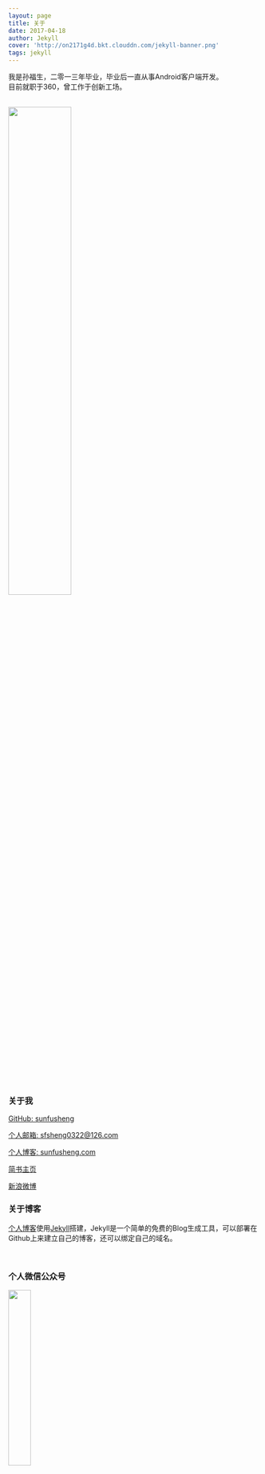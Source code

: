 ```yaml
---
layout: page
title: 关于
date: 2017-04-18
author: Jekyll
cover: 'http://on2171g4d.bkt.clouddn.com/jekyll-banner.png'
tags: jekyll
---
```


我是孙福生，二零一三年毕业，毕业后一直从事Android客户端开发。  
目前就职于360，曾工作于创新工场。

<br/>

<img src="http://ourvm0t8d.bkt.clouddn.com/present_me.jpeg" style="width: 50%;">

<br/>

### 关于我

[GitHub: sunfusheng](https://github.com/sunfusheng)  

[个人邮箱: sfsheng0322@126.com](https://mail.126.com/)
  
[个人博客: sunfusheng.com](http://sunfusheng.com/)
  
[简书主页](http://www.jianshu.com/users/88509e7e2ed1/latest_articles)
  
[新浪微博](http://weibo.com/u/3852192525) 

### 关于博客

[个人博客](http://sunfusheng.com/)使用[Jekyll](http://jekyll.bootcss.com/)搭建，Jekyll是一个简单的免费的Blog生成工具，可以部署在Github上来建立自己的博客，还可以绑定自己的域名。

<br/>

### 个人微信公众号

<img src="http://ourvm0t8d.bkt.clouddn.com/wx_gongzhonghao.png" style="width: 30%;">

<br/>